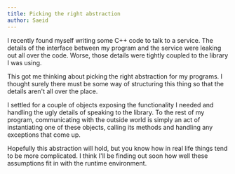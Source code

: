 ```yaml
---
title: Picking the right abstraction
author: Saeid
---
```


I recently found myself writing some C++ code to talk to a service.
The details of the interface between my program and the service were leaking
out all over the code. Worse, those details were tightly coupled to the
library I was using.

This got me thinking about picking the right abstraction for my programs.
I thought surely there must be some way of structuring this thing so that
the details aren't all over the place.

I settled for a couple of objects exposing the functionality I needed
and handling the ugly details of speaking to the library. To the rest of my
program, communicating with the outside world is simply an act of instantiating
one of these objects, calling its methods and handling any exceptions that
come up.

Hopefully this abstraction will hold, but you know how in real life things
tend to be more complicated. I think I'll be finding out soon how well these
assumptions fit in with the runtime environment.

